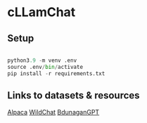 # cLLamChat

## Setup

```python

python3.9 -m venv .env
source .env/bin/activate
pip install -r requirements.txt

```

## Links to datasets & resources

[Alpaca](https://huggingface.co/datasets/yahma/alpaca-cleaned)
[WildChat](https://huggingface.co/datasets/allenai/WildChat-1M)
[BdunaganGPT](https://github.com/bdunagan/bdunaganGPT/tree/main)
